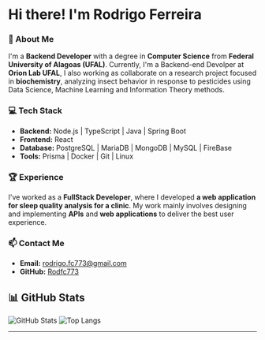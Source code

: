 # Hi there! I'm Rodrigo Ferreira

### 🚀 About Me

I'm a **Backend Developer** with a degree in **Computer Science** from **Federal University of Alagoas (UFAL)**. Currently, I'm a Backend-end Devolper at **Orion Lab UFAL**, I also working as collaborate on a research project focused in **biochemistry**, analyzing insect behavior in response to pesticides using Data Science, Machine Learning and Information Theory methods.

### 💻 Tech Stack

- **Backend:** Node.js | TypeScript | Java | Spring Boot  
- **Frontend:** React  
- **Database:** PostgreSQL | MariaDB | MongoDB | MySQL | FireBase  
- **Tools:** Prisma | Docker | Git | Linux  

### 🏆 Experience

I've worked as a **FullStack Developer**, where I developed **a web application for sleep quality analysis for a clinic**. My work mainly involves designing and implementing **APIs** and **web applications** to deliver the best user experience.

### 📫 Contact Me

- **Email:** rodrigo.fc773@gmail.com  
- **GitHub:** [Rodfc773](https://github.com/Rodfc773)  

  
## 📊 GitHub Stats

![GitHub Stats](https://github-readme-stats.vercel.app/api?username=Rodfc773&show_icons=true&theme=radical)
![Top Langs](https://github-readme-stats.vercel.app/api/top-langs/?username=Rodfc773&layout=compact&theme=radical)

---
